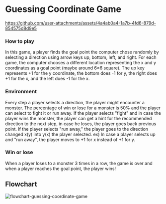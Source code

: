 # Guessing Coordinate Game

https://github.com/user-attachments/assets/4a4ab0a4-1a7b-4fd6-879d-854575d8d9e5

### How to play
In this game, a player finds the goal point the computer chose randomly by selecting a direction using arrow keys up, bottom, left, and right. For each game, the computer chooses a different location representing the x and y coordinates as a goal point (maybe around 6×6 square). The up key represents +1 for the y coordinate, the bottom does -1 for y, the right does +1 for the x, and the left does -1 for the x.

### Environment
Every step a player selects a direction, the player might encounter a monster. The percentage of win or lose for a monster is 50% and the player can select to fight it or run away. If the player selects "fight" and in case the player wins the monster, the player can get a hint for the recommended direction to the next step, in case he loses, the player goes back previous point. If the player selects "run away," the player goes to the direction changed x(y) into y(x) the player selected. 
ex) In case a player selects up and "run away", the player moves to +1 for x instead of +1 for y.

### Win or lose
When a player loses to a monster 3 times in a row, the game is over and when a player reaches the goal point, the player wins!

## Flowchart
![flowchart-guessing-coordinate-game](https://github.com/user-attachments/assets/29e3de28-79ca-4217-b1d0-d48243174ccf)
